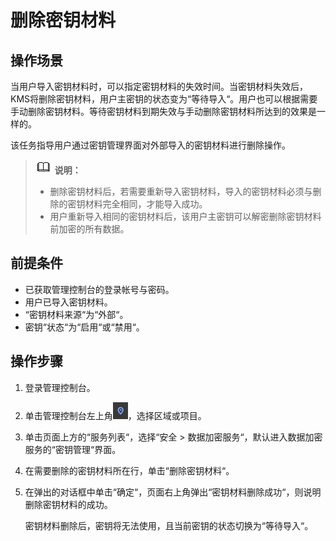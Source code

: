 # 删除密钥材料<a name="dew_01_0090"></a>

## 操作场景<a name="saf2fbd7af3da43e692d4a1f8d2206864"></a>

当用户导入密钥材料时，可以指定密钥材料的失效时间。当密钥材料失效后，KMS将删除密钥材料，用户主密钥的状态变为“等待导入“。用户也可以根据需要手动删除密钥材料。等待密钥材料到期失效与手动删除密钥材料所达到的效果是一样的。

该任务指导用户通过密钥管理界面对外部导入的密钥材料进行删除操作。

>![](public_sys-resources/icon-note.gif) **说明：**   
>-   删除密钥材料后，若需要重新导入密钥材料，导入的密钥材料必须与删除的密钥材料完全相同，才能导入成功。  
>-   用户重新导入相同的密钥材料后，该用户主密钥可以解密删除密钥材料前加密的所有数据。  

## 前提条件<a name="s4ef841f72ac94d9d8b8b670dc55b019b"></a>

-   已获取管理控制台的登录帐号与密码。
-   用户已导入密钥材料。
-   “密钥材料来源“为“外部“。
-   密钥“状态“为“启用“或“禁用“。

## 操作步骤<a name="s962264092c274a87a1f7a03f04405d58"></a>

1.  登录管理控制台。
2.  单击管理控制台左上角![](figures/icon_region.png)，选择区域或项目。
3.  单击页面上方的“服务列表“，选择“安全  \>  数据加密服务“，默认进入数据加密服务的“密钥管理“界面。
4.  在需要删除的密钥材料所在行，单击“删除密钥材料“。
5.  在弹出的对话框中单击“确定“，页面右上角弹出“密钥材料删除成功“，则说明删除密钥材料的成功。

    密钥材料删除后，密钥将无法使用，且当前密钥的状态切换为“等待导入“。


